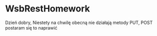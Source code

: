 # WsbRestHomework

Dzień dobry,
Niestety na chwilę obecną nie działają metody PUT, POST postaram się to naprawić 
